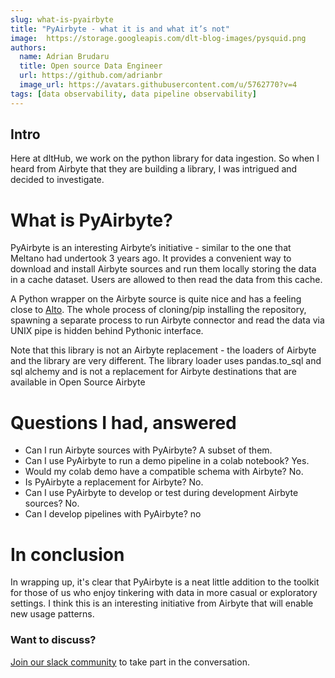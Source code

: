 ```yaml
---
slug: what-is-pyairbyte
title: "PyAirbyte - what it is and what it’s not"
image:  https://storage.googleapis.com/dlt-blog-images/pysquid.png
authors:
  name: Adrian Brudaru
  title: Open source Data Engineer
  url: https://github.com/adrianbr
  image_url: https://avatars.githubusercontent.com/u/5762770?v=4
tags: [data observability, data pipeline observability]
---
```


## Intro

Here at dltHub, we work on the python library for data ingestion. So when I heard from Airbyte that they are building a library, I was intrigued and decided to investigate.

# What is PyAirbyte?

PyAirbyte is an interesting Airbyte’s initiative - similar to the one that Meltano had undertook 3 years ago. It provides a convenient way to download and install Airbyte sources and run them locally storing the data in a cache dataset. Users are allowed to then read the data from this cache.

A Python wrapper on the Airbyte source is quite nice and has a feeling close to [Alto](https://github.com/z3z1ma/alto). The whole process of cloning/pip installing the repository, spawning a separate process to run Airbyte connector and read the data via UNIX pipe is hidden behind Pythonic interface.

Note that this library is not an Airbyte replacement - the loaders of Airbyte and the library are very different. The library loader uses pandas.to_sql and sql alchemy and is not a replacement for Airbyte destinations that are available in Open Source Airbyte

# Questions I had, answered

- Can I run Airbyte sources with PyAirbyte? A subset of them.
- Can I use PyAirbyte to run a demo pipeline in a colab notebook? Yes.
- Would my colab demo have a compatible schema with Airbyte? No.
- Is PyAirbyte a replacement for Airbyte? No.
- Can I use PyAirbyte to develop or test during development Airbyte sources? No.
- Can I develop pipelines with PyAirbyte? no

# In conclusion

In wrapping up, it's clear that PyAirbyte is a neat little addition to the toolkit for those of us who enjoy tinkering with data in more casual or exploratory settings. I think this is an interesting initiative from Airbyte that will enable new usage patterns.

### Want to discuss?

[Join our slack community](https://dlthub.com/community) to take part in the conversation.

